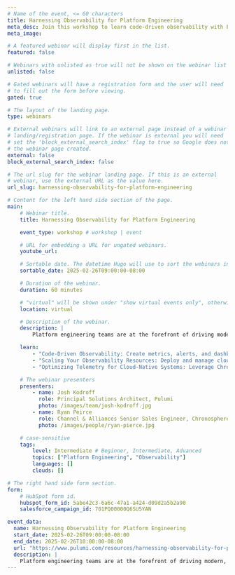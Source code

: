 ```yaml
---
# Name of the event, <= 60 characters
title: Harnessing Observability for Platform Engineering
meta_desc: Join this workshop to learn code-driven observability with Pulumi and Chronosphere, automating metrics, alerts, and scaling cloud-native observability
meta_image:

# A featured webinar will display first in the list.
featured: false

# Webinars with unlisted as true will not be shown on the webinar list
unlisted: false

# Gated webinars will have a registration form and the user will need
# to fill out the form before viewing.
gated: true

# The layout of the landing page.
type: webinars

# External webinars will link to an external page instead of a webinar
# landing/registration page. If the webinar is external you will need
# set the 'block_external_search_index' flag to true so Google does not index
# the webinar page created.
external: false
block_external_search_index: false

# The url slug for the webinar landing page. If this is an external
# webinar, use the external URL as the value here.
url_slug: harnessing-observability-for-platform-engineering

# Content for the left hand side section of the page.
main:
    # Webinar title.
    title: Harnessing Observability for Platform Engineering

    event_type: workshop # workshop | event

    # URL for embedding a URL for ungated webinars.
    youtube_url: 

    # Sortable date. The datetime Hugo will use to sort the webinars in date order.
    sortable_date: 2025-02-26T09:00:00-08:00

    # Duration of the webinar.
    duration: 60 minutes

    # "virtual" will be shown under "show virtual events only", otherwise shown as City, State (seattle, wa)
    location: virtual

    # Description of the webinar.
    description: |
        Platform engineering teams are at the forefront of driving modern, scalable infrastructure, where observability plays a crucial role. As systems grow increasingly complex, ensuring their health and performance can be challenging, but it doesn’t have to be! With Chronosphere and Pulumi, teams are equipped to define observability as code, staying ahead of issues, reducing resource sprawl, and delivering reliable systems at scale.

    learn:
        - "Code-Driven Observability: Create metrics, alerts, and dashboards as code to automate your observability solution, making it efficient and repeatable."
        - "Scaling Your Observability Resources: Deploy and manage cloud-native applications with Pulumi incorporating observability from Day 1 to achieve operational excellence."
        - "Optimizing Telemetry for Cloud-Native Systems: Leverage Chronosphere’s advanced capabilities to reduce noise, prioritize critical signals, and enhance system visibility."

    # The webinar presenters
    presenters:
        - name: Josh Kodroff 
          role: Principal Solutions Architect, Pulumi
          photo: /images/team/josh-kodroff.jpg
        - name: Ryan Peirce
          role: Channel & Alliances Senior Sales Engineer, Chronosphere
          photo: /images/people/ryan-pierce.jpg

    # case-sensitive
    tags:
        level: Intermediate # Beginner, Intermediate, Advanced
        topics: ["Platform Engineering", "Observability"]
        languages: []
        clouds: []

# The right hand side form section.
form:
    # HubSpot form id.
    hubspot_form_id: 5abe42c3-6a6c-47a1-a424-d09d2a5b2a90
    salesforce_campaign_id: 701PQ00000Q6SU5YAN

event_data:
  name: Harnessing Observability for Platform Engineering
  start_date: 2025-02-26T09:00:00-08:00
  end_date: 2025-02-26T10:00:00-08:00
  url: "https://www.pulumi.com/resources/harnessing-observability-for-platform-engineering/"
  description: |
    Platform engineering teams are at the forefront of driving modern, scalable infrastructure, where observability plays a crucial role. As systems grow increasingly complex, ensuring their health and performance can be challenging, but it doesn’t have to be! With Chronosphere and Pulumi, teams are equipped to define observability as code, staying ahead of issues, reducing resource sprawl, and delivering reliable systems at scale.
---
```

